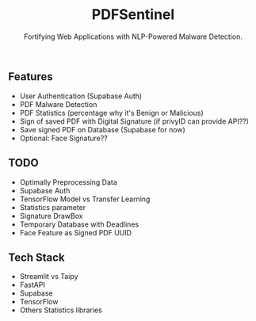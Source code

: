 <div align=center>
    <h1>PDFSentinel</h1>
    <p>Fortifying Web Applications with NLP-Powered Malware Detection.</p>
</div>

<br>

## Features
- User Authentication (Supabase Auth)
- PDF Malware Detection
- PDF Statistics (percentage why it's Benign or Malicious)
- Sign of saved PDF with Digital Signature (if privyID can provide API??)
- Save signed PDF on Database (Supabase for now)
- Optional: Face Signature??

## TODO
- Optimally Preprocessing Data
- Supabase Auth
- TensorFlow Model vs Transfer Learning
- Statistics parameter
- Signature DrawBox
- Temporary Database with Deadlines
- Face Feature as Signed PDF UUID

## Tech Stack
- Streamlit vs Taipy
- FastAPI
- Supabase
- TensorFlow
- Others Statistics libraries